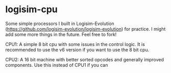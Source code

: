 # logisim-cpu

Some simple processors I built in Logisim-Evolution (https://github.com/logisim-evolution/logisim-evolution) for practice. 
I might add some more things in the future. Feel free to fork!

CPU1: A simple 8 bit cpu with some issues in the control logic. It is recommended to use the v6 version if you want to use the 8 bit cpu.

CPU2: A 16 bit machine with better sorted opcodes and generally improved components. Use this instead of CPU1 if you can
